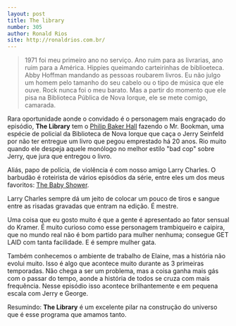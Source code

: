 ```yaml
---
layout: post
title: The library
number: 305
author: Ronald Rios
site: http://ronaldrios.com.br/
---
```


> 1971 foi meu primeiro ano no serviço. Ano ruim para as livrarias, ano ruim para a América. Hippies queimando carteirinhas de biblioeteca. Abby Hoffman mandando as pessoas roubarem livros. Eu não julgo um homem pelo tamanho do seu cabelo ou o tipo de música que ele ouve. Rock nunca foi o meu barato. Mas a partir do momento que ele pisa na Biblioteca Pública de Nova Iorque, ele se mete comigo, camarada.

Rara oportunidade aonde o convidado é o personagem mais engraçado do episódio, **The Library** tem o <a title="Philip Baker Hall" href="http://www.imdb.com/name/nm0001311/">Philip Baker Hall</a> fazendo o Mr. Bookman, uma espécie de policial da Biblioteca de Nova Iorque que caça o Jerry Seinfeld por não ter entregue um livro que pegou emprestado há 20 anos. Rio muito quando ele despeja aquele monólogo no melhor estilo "bad cop" sobre Jerry, que jura que entregou o livro.

Aliás, papo de polícia, de violência é com nosso amigo Larry Charles. O barbudão é roteirista de vários episódios da série, entre eles um dos meus favoritos: <a title="The baby shower" href="http://movimentoseinfeld.com.br/the-baby-shower.html">The Baby Shower</a>.

Larry Charles sempre dá um jeito de colocar um pouco de tiros e sangue entre as risadas gravadas que entram na edição. É mestre.

Uma coisa que eu gosto muito é que a gente é apresentado ao fator sensual do Kramer. É muito curioso como esse personagem trambiqueiro e caipira, que no mundo real não é bom partido para mulher nenhuma; consegue GET LAID com tanta facilidade. E é sempre mulher gata.

Também conhecemos o ambiente de trabalho de Elaine, mas a história não evolui muito. Isso é algo que acontece muito durante as 3 primeiras temporadas. Não chega a ser um problema, mas a coisa ganha mais gás com o passar do tempo, aonde a história de todos se cruza com mais frequência. Nesse episódio isso acontece brilhantemente e em pequena escala com Jerry e George.

Resumindo: **The Library** é um excelente pilar na construção do universo que é esse programa que amamos tanto.